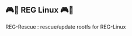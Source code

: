 ## :video_game::penguin: REG Linux :video_game::penguin:
REG-Rescue : rescue/update rootfs for REG-Linux 
